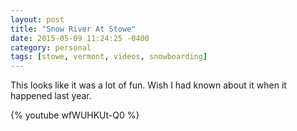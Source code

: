 ```yaml
---
layout: post
title: "Snow River At Stowe"
date: 2015-05-09 11:24:25 -0400
category: personal
tags: [stowe, vermont, videos, snowboarding]
---
```

This looks like it was a lot of fun. Wish I had known about it when it happened last year. 

{% youtube wfWUHKUt-Q0 %}
